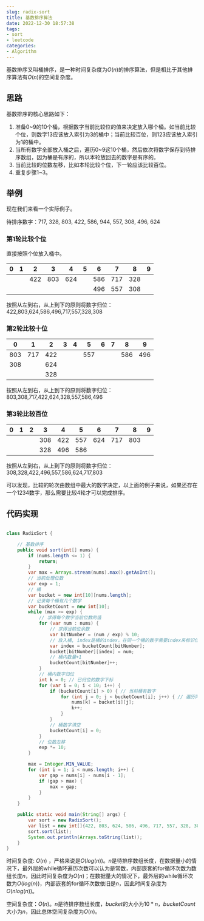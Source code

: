 ```yaml
---
slug: radix-sort
title: 基数排序算法
date: 2022-12-30 18:57:38
tags:
- sort
- leetcode
categories:
- Algorithm
---
```


基数排序又叫桶排序，是一种时间复杂度为$O(n)$的排序算法，但是相比于其他排序算法有$O(n)$的空间复杂度。

## 思路

基数排序的核心思路如下：

1. 准备0~9的10个桶，根据数字当前比较位的值来决定放入哪个桶。如当前比较个位，则数字13应该放入索引为3的桶中；当前比较百位，则123应该放入索引为1的桶中。
2. 当所有数字全部放入桶之后，遍历0~9这10个桶，然后依次将数字保存到待排序数组，因为桶是有序的，所以本轮放回去的数字是有序的。
3. 当前比较的位数左移，比如本轮比较个位，下一轮应该比较百位。
4. 重复步骤1~3。

## 举例

现在我们来看一个实际例子。

待排序数字：717, 328, 803, 422, 586, 944, 557, 308, 496, 624

### 第1轮比较个位

直接按照个位放入桶中。

| 0    | 1    | 2    | 3    | 4    | 5    | 6    | 7    | 8    | 9    |
| ---- | ---- | ---- | ---- | ---- | ---- | ---- | ---- | ---- | ---- |
|      |      | 422  | 803  | 624  |      | 586  | 717  | 328  |      |
|      |      |      |      |      |      | 496  | 557  | 308  |      |

按照从左到右，从上到下的原则将数字归位：422,803,624,586,496,717,557,328,308

### 第2轮比较十位

| 0    | 1    | 2    | 3    | 4    | 5    | 6    | 7    | 8    | 9    |
| ---- | ---- | ---- | ---- | ---- | ---- | ---- | ---- | ---- | ---- |
| 803  | 717  | 422  |      |      | 557  |      |      | 586  | 496  |
| 308  |      | 624  |      |      |      |      |      |      |      |
|      |      | 328  |      |      |      |      |      |      |      |

按照从左到右，从上到下的原则将数字归位：803,308,717,422,624,328,557,586,496

### 第3轮比较百位

| 0    | 1    | 2    | 3    | 4    | 5    | 6    | 7    | 8    | 9    |
| ---- | ---- | ---- | ---- | ---- | ---- | ---- | ---- | ---- | ---- |
|      |      |      | 308  | 422  | 557  | 624  | 717  | 803  |      |
|      |      |      | 328  | 496  | 586  |      |      |      |      |

按照从左到右，从上到下的原则将数字归位：308,328,422,496,557,586,624,717,803

可以发现，比较的轮次由数组中最大的数字决定，以上面的例子来说，如果还存在一个1234数字，那么需要比较4轮才可以完成排序。

## 代码实现

```java

class RadixSort {

    // 基数排序
    public void sort(int[] nums) {
        if (nums.length <= 1) {
            return;
        }
        var max = Arrays.stream(nums).max().getAsInt();
        // 当前处理位数
        var exp = 1;
        // 桶
        var bucket = new int[10][nums.length];
        // 记录每个桶有几个数字
        var bucketCount = new int[10];
        while (max >= exp) {
            // 求得每个数字当前位数的值
            for (var num : nums) {
                // 求得当前位余数
                var bitNumber = (num / exp) % 10;
                // 放入桶, index是桶的index，在同一个桶的数字需要index来标识位置
                var index = bucketCount[bitNumber];
                bucket[bitNumber][index] = num;
                // 桶内数量+1
                bucketCount[bitNumber]++;
            }
            // 桶内数字归位
            int k = 0; // 已归位的数字下标
            for (var i = 0; i < 10; i++) {
                if (bucketCount[i] > 0) { // 当前桶有数字
                    for (int j = 0; j < bucketCount[i]; j++) { // 遍历同一个桶的数字
                        nums[k] = bucket[i][j];
                        k++;
                    }
                }
                // 桶数字清空
                bucketCount[i] = 0;
            }
            // 位数左移
            exp *= 10;
        }

        max = Integer.MIN_VALUE;
        for (int i = 1; i < nums.length; i++) {
            var gap = nums[i] - nums[i - 1];
            if (gap > max) {
                max = gap;
            }
        }
    }

    public static void main(String[] args) {
        var sort = new RadixSort();
        var list = new int[]{422, 803, 624, 586, 496, 717, 557, 328, 308};
        sort.sort(list);
        System.out.println(Arrays.toString(list));
    }
}
```

时间复杂度: $O(n)$ ，严格来说是$O(log(n))$。$n$是待排序数组长度，在数据量小的情况下，最外层的while循环遍历次数可以认为是常数，内部嵌套的for循环次数为数组长度$n$，因此时间复杂度为$O(n)$；在数据量大的情况下，最外层的while循环次数为$O(log(n))$，内部嵌套的for循环次数依旧是$n$，因此时间复杂度为$O(nlog(n))$。

空间复杂度：$O(n)$。$n$是待排序数组长度，$bucket$的大小为$10*n$，$bucketCount$大小为$n$，因此总体空间复杂度为$O(n)$。
